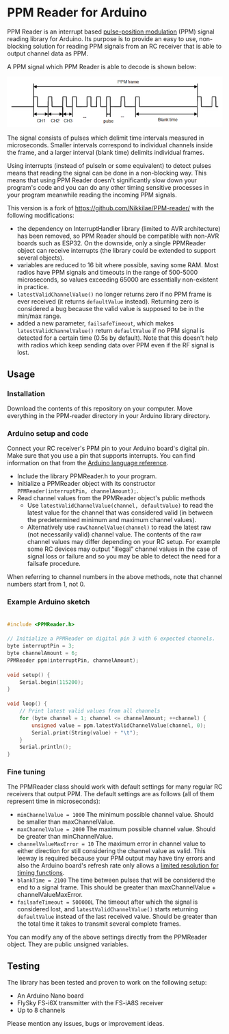 # PPM Reader for Arduino

PPM Reader is an interrupt based [pulse-position modulation](https://en.wikipedia.org/wiki/Pulse-position_modulation) (PPM) signal reading library for Arduino. Its purpose is to provide an easy to use, non-blocking solution for reading PPM signals from an RC receiver that is able to output channel data as PPM.

A PPM signal which PPM Reader is able to decode is shown below:

<p align="center">
    <img src="PPM-signal.png?raw=true" width="800">
</p>

The signal consists of pulses which delimit time intervals measured in microseconds. Smaller intervals correspond to individual channels inside the frame, and a larger interval (blank time) delimits individual frames.

Using interrupts (instead of pulseIn or some equivalent) to detect pulses means that reading the signal can be done in a non-blocking way. This means that using PPM Reader doesn't significantly slow down your program's code and you can do any other timing sensitive processes in your program meanwhile reading the incoming PPM signals.

This version is a fork of https://github.com/Nikkilae/PPM-reader/ with the following modifications:

- the dependency on InterruptHandler library (limited to AVR architecture) has been removed, so PPM Reader should be compatible with non-AVR boards such as ESP32. On the downside, only a single PPMReader object can receive interrupts (the library could be extended to support several objects).
- variables are reduced to 16 bit where possible, saving some RAM. Most radios have PPM signals and timeouts in the range of 500-5000 microseconds, so values exceeding 65000 are essentially non-existent in practice.
- `latestValidChannelValue()` no longer returns zero if no PPM frame is ever received (it returns `defaultValue` instead). Returning zero is considered a bug because the valid value is supposed to be in the min/max range.
- added a new parameter, `failsafeTimeout`, which makes `latestValidChannelValue()` return `defaultValue` if no PPM signal is detected for a certain time (0.5s by default). Note that this doesn't help with radios which keep sending data over PPM even if the RF signal is lost.

## Usage

### Installation
Download the contents of this repository on your computer. Move everything in the PPM-reader directory in your Arduino library directory.

### Arduino setup and code

Connect your RC receiver's PPM pin to your Arduino board's digital pin. Make sure that you use a pin that supports interrupts. You can find information on that from the [Arduino language reference](https://www.arduino.cc/en/Reference/AttachInterrupt).

* Include the library PPMReader.h to your program.
* Initialize a PPMReader object with its constructor `PPMReader(interruptPin, channelAmount);`.
* Read channel values from the PPMReader object's public methods
	* Use `latestValidChannelValue(channel, defaultValue)` to read the latest value for the channel that was considered valid (in between the predetermined minimum and maximum channel values).
	* Alternatively use `rawChannelValue(channel)` to read the latest raw (not necessarily valid) channel value. The contents of the raw channel values may differ depending on your RC setup. For example some RC devices may output "illegal" channel values in the case of signal loss or failure and so you may be able to detect the need for a failsafe procedure.

When referring to channel numbers in the above methods, note that channel numbers start from 1, not 0.

### Example Arduino sketch
```c++

#include <PPMReader.h>

// Initialize a PPMReader on digital pin 3 with 6 expected channels.
byte interruptPin = 3;
byte channelAmount = 6;
PPMReader ppm(interruptPin, channelAmount);

void setup() {
    Serial.begin(115200);
}

void loop() {
    // Print latest valid values from all channels
    for (byte channel = 1; channel <= channelAmount; ++channel) {
        unsigned value = ppm.latestValidChannelValue(channel, 0);
        Serial.print(String(value) + "\t");
    }
    Serial.println();
}

```

### Fine tuning
The PPMReader class should work with default settings for many regular RC receivers that output PPM. The default settings are as follows (all of them represent time in microseconds):
* `minChannelValue = 1000` The minimum possible channel value. Should be smaller than maxChannelValue.
* `maxChannelValue = 2000` The maximum possible channel value. Should be greater than minChannelValue.
* `channelValueMaxError = 10` The maximum error in channel value to either direction for still considering the channel value as valid. This leeway is required because your PPM output may have tiny errors and also the Arduino board's refresh rate only allows a [limited resolution for timing functions](https://www.arduino.cc/en/Reference/Micros).
* `blankTime = 2100` The time between pulses that will be considered the end to a signal frame. This should be greater than maxChannelValue + channelValueMaxError.
* `failsafeTimeout = 500000L` The timeout after which the signal is considered lost, and `latestValidChannelValue()` starts returning `defaultValue` instead of the last received value. Should be greater than the total time it takes to transmit several complete frames.

You can modify any of the above settings directly from the PPMReader object. They are public unsigned variables.

## Testing
The library has been tested and proven to work on the following setup:
* An Arduino Nano board
* FlySky FS-i6X transmitter with the FS-iA8S receiver
* Up to 8 channels

Please mention any issues, bugs or improvement ideas.